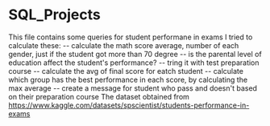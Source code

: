 # SQL_Projects
This file contains some queries for student performane in exams 
I tried to calculate these: 
-- calculate the math score average, number of each gender, just if the student got more than 70 degree
-- is the parental level of education affect the student's performance?
-- tring it with test preparation course
-- calculate the avg of final score for eatch student
-- calculate which group has the best performance in each score, by calculating the max average 
-- create a message for student who pass and doesn't based on their preparation course
The dataset obtained from https://www.kaggle.com/datasets/spscientist/students-performance-in-exams
